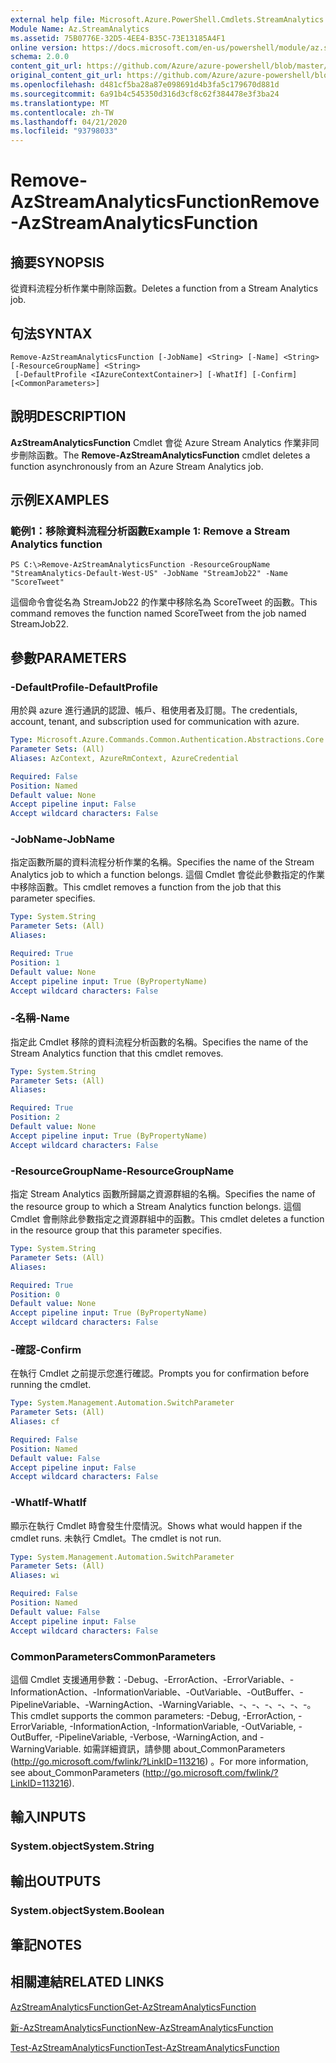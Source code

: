 ```yaml
---
external help file: Microsoft.Azure.PowerShell.Cmdlets.StreamAnalytics.dll-Help.xml
Module Name: Az.StreamAnalytics
ms.assetid: 75B0776E-32D5-4EE4-B35C-73E13185A4F1
online version: https://docs.microsoft.com/en-us/powershell/module/az.streamanalytics/remove-azstreamanalyticsfunction
schema: 2.0.0
content_git_url: https://github.com/Azure/azure-powershell/blob/master/src/StreamAnalytics/StreamAnalytics/help/Remove-AzStreamAnalyticsFunction.md
original_content_git_url: https://github.com/Azure/azure-powershell/blob/master/src/StreamAnalytics/StreamAnalytics/help/Remove-AzStreamAnalyticsFunction.md
ms.openlocfilehash: d481cf5ba28a87e098691d4b3fa5c179670d881d
ms.sourcegitcommit: 6a91b4c545350d316d3cf8c62f384478e3f3ba24
ms.translationtype: MT
ms.contentlocale: zh-TW
ms.lasthandoff: 04/21/2020
ms.locfileid: "93798033"
---
```

# <span data-ttu-id="5ceac-101">Remove-AzStreamAnalyticsFunction</span><span class="sxs-lookup"><span data-stu-id="5ceac-101">Remove-AzStreamAnalyticsFunction</span></span>

## <span data-ttu-id="5ceac-102">摘要</span><span class="sxs-lookup"><span data-stu-id="5ceac-102">SYNOPSIS</span></span>
<span data-ttu-id="5ceac-103">從資料流程分析作業中刪除函數。</span><span class="sxs-lookup"><span data-stu-id="5ceac-103">Deletes a function from a Stream Analytics job.</span></span>

## <span data-ttu-id="5ceac-104">句法</span><span class="sxs-lookup"><span data-stu-id="5ceac-104">SYNTAX</span></span>

```
Remove-AzStreamAnalyticsFunction [-JobName] <String> [-Name] <String> [-ResourceGroupName] <String>
 [-DefaultProfile <IAzureContextContainer>] [-WhatIf] [-Confirm] [<CommonParameters>]
```

## <span data-ttu-id="5ceac-105">說明</span><span class="sxs-lookup"><span data-stu-id="5ceac-105">DESCRIPTION</span></span>
<span data-ttu-id="5ceac-106">**AzStreamAnalyticsFunction** Cmdlet 會從 Azure Stream Analytics 作業非同步刪除函數。</span><span class="sxs-lookup"><span data-stu-id="5ceac-106">The **Remove-AzStreamAnalyticsFunction** cmdlet deletes a function asynchronously from an Azure Stream Analytics job.</span></span>

## <span data-ttu-id="5ceac-107">示例</span><span class="sxs-lookup"><span data-stu-id="5ceac-107">EXAMPLES</span></span>

### <span data-ttu-id="5ceac-108">範例1：移除資料流程分析函數</span><span class="sxs-lookup"><span data-stu-id="5ceac-108">Example 1: Remove a Stream Analytics function</span></span>
```
PS C:\>Remove-AzStreamAnalyticsFunction -ResourceGroupName "StreamAnalytics-Default-West-US" -JobName "StreamJob22" -Name "ScoreTweet"
```

<span data-ttu-id="5ceac-109">這個命令會從名為 StreamJob22 的作業中移除名為 ScoreTweet 的函數。</span><span class="sxs-lookup"><span data-stu-id="5ceac-109">This command removes the function named ScoreTweet from the job named StreamJob22.</span></span>

## <span data-ttu-id="5ceac-110">參數</span><span class="sxs-lookup"><span data-stu-id="5ceac-110">PARAMETERS</span></span>

### <span data-ttu-id="5ceac-111">-DefaultProfile</span><span class="sxs-lookup"><span data-stu-id="5ceac-111">-DefaultProfile</span></span>
<span data-ttu-id="5ceac-112">用於與 azure 進行通訊的認證、帳戶、租使用者及訂閱。</span><span class="sxs-lookup"><span data-stu-id="5ceac-112">The credentials, account, tenant, and subscription used for communication with azure.</span></span>

```yaml
Type: Microsoft.Azure.Commands.Common.Authentication.Abstractions.Core.IAzureContextContainer
Parameter Sets: (All)
Aliases: AzContext, AzureRmContext, AzureCredential

Required: False
Position: Named
Default value: None
Accept pipeline input: False
Accept wildcard characters: False
```

### <span data-ttu-id="5ceac-113">-JobName</span><span class="sxs-lookup"><span data-stu-id="5ceac-113">-JobName</span></span>
<span data-ttu-id="5ceac-114">指定函數所屬的資料流程分析作業的名稱。</span><span class="sxs-lookup"><span data-stu-id="5ceac-114">Specifies the name of the Stream Analytics job to which a function belongs.</span></span>
<span data-ttu-id="5ceac-115">這個 Cmdlet 會從此參數指定的作業中移除函數。</span><span class="sxs-lookup"><span data-stu-id="5ceac-115">This cmdlet removes a function from the job that this parameter specifies.</span></span>

```yaml
Type: System.String
Parameter Sets: (All)
Aliases:

Required: True
Position: 1
Default value: None
Accept pipeline input: True (ByPropertyName)
Accept wildcard characters: False
```

### <span data-ttu-id="5ceac-116">-名稱</span><span class="sxs-lookup"><span data-stu-id="5ceac-116">-Name</span></span>
<span data-ttu-id="5ceac-117">指定此 Cmdlet 移除的資料流程分析函數的名稱。</span><span class="sxs-lookup"><span data-stu-id="5ceac-117">Specifies the name of the Stream Analytics function that this cmdlet removes.</span></span>

```yaml
Type: System.String
Parameter Sets: (All)
Aliases:

Required: True
Position: 2
Default value: None
Accept pipeline input: True (ByPropertyName)
Accept wildcard characters: False
```

### <span data-ttu-id="5ceac-118">-ResourceGroupName</span><span class="sxs-lookup"><span data-stu-id="5ceac-118">-ResourceGroupName</span></span>
<span data-ttu-id="5ceac-119">指定 Stream Analytics 函數所歸屬之資源群組的名稱。</span><span class="sxs-lookup"><span data-stu-id="5ceac-119">Specifies the name of the resource group to which a Stream Analytics function belongs.</span></span>
<span data-ttu-id="5ceac-120">這個 Cmdlet 會刪除此參數指定之資源群組中的函數。</span><span class="sxs-lookup"><span data-stu-id="5ceac-120">This cmdlet deletes a function in the resource group that this parameter specifies.</span></span>

```yaml
Type: System.String
Parameter Sets: (All)
Aliases:

Required: True
Position: 0
Default value: None
Accept pipeline input: True (ByPropertyName)
Accept wildcard characters: False
```

### <span data-ttu-id="5ceac-121">-確認</span><span class="sxs-lookup"><span data-stu-id="5ceac-121">-Confirm</span></span>
<span data-ttu-id="5ceac-122">在執行 Cmdlet 之前提示您進行確認。</span><span class="sxs-lookup"><span data-stu-id="5ceac-122">Prompts you for confirmation before running the cmdlet.</span></span>

```yaml
Type: System.Management.Automation.SwitchParameter
Parameter Sets: (All)
Aliases: cf

Required: False
Position: Named
Default value: False
Accept pipeline input: False
Accept wildcard characters: False
```

### <span data-ttu-id="5ceac-123">-WhatIf</span><span class="sxs-lookup"><span data-stu-id="5ceac-123">-WhatIf</span></span>
<span data-ttu-id="5ceac-124">顯示在執行 Cmdlet 時會發生什麼情況。</span><span class="sxs-lookup"><span data-stu-id="5ceac-124">Shows what would happen if the cmdlet runs.</span></span>
<span data-ttu-id="5ceac-125">未執行 Cmdlet。</span><span class="sxs-lookup"><span data-stu-id="5ceac-125">The cmdlet is not run.</span></span>

```yaml
Type: System.Management.Automation.SwitchParameter
Parameter Sets: (All)
Aliases: wi

Required: False
Position: Named
Default value: False
Accept pipeline input: False
Accept wildcard characters: False
```

### <span data-ttu-id="5ceac-126">CommonParameters</span><span class="sxs-lookup"><span data-stu-id="5ceac-126">CommonParameters</span></span>
<span data-ttu-id="5ceac-127">這個 Cmdlet 支援通用參數：-Debug、-ErrorAction、-ErrorVariable、-InformationAction、-InformationVariable、-OutVariable、-OutBuffer、-PipelineVariable、-WarningAction、-WarningVariable、-、-、-、-、-、-。</span><span class="sxs-lookup"><span data-stu-id="5ceac-127">This cmdlet supports the common parameters: -Debug, -ErrorAction, -ErrorVariable, -InformationAction, -InformationVariable, -OutVariable, -OutBuffer, -PipelineVariable, -Verbose, -WarningAction, and -WarningVariable.</span></span> <span data-ttu-id="5ceac-128">如需詳細資訊，請參閱 about_CommonParameters (http://go.microsoft.com/fwlink/?LinkID=113216) 。</span><span class="sxs-lookup"><span data-stu-id="5ceac-128">For more information, see about_CommonParameters (http://go.microsoft.com/fwlink/?LinkID=113216).</span></span>

## <span data-ttu-id="5ceac-129">輸入</span><span class="sxs-lookup"><span data-stu-id="5ceac-129">INPUTS</span></span>

### <span data-ttu-id="5ceac-130">System.object</span><span class="sxs-lookup"><span data-stu-id="5ceac-130">System.String</span></span>

## <span data-ttu-id="5ceac-131">輸出</span><span class="sxs-lookup"><span data-stu-id="5ceac-131">OUTPUTS</span></span>

### <span data-ttu-id="5ceac-132">System.object</span><span class="sxs-lookup"><span data-stu-id="5ceac-132">System.Boolean</span></span>

## <span data-ttu-id="5ceac-133">筆記</span><span class="sxs-lookup"><span data-stu-id="5ceac-133">NOTES</span></span>

## <span data-ttu-id="5ceac-134">相關連結</span><span class="sxs-lookup"><span data-stu-id="5ceac-134">RELATED LINKS</span></span>

[<span data-ttu-id="5ceac-135">AzStreamAnalyticsFunction</span><span class="sxs-lookup"><span data-stu-id="5ceac-135">Get-AzStreamAnalyticsFunction</span></span>](./Get-AzStreamAnalyticsFunction.md)

[<span data-ttu-id="5ceac-136">新-AzStreamAnalyticsFunction</span><span class="sxs-lookup"><span data-stu-id="5ceac-136">New-AzStreamAnalyticsFunction</span></span>](./New-AzStreamAnalyticsFunction.md)

[<span data-ttu-id="5ceac-137">Test-AzStreamAnalyticsFunction</span><span class="sxs-lookup"><span data-stu-id="5ceac-137">Test-AzStreamAnalyticsFunction</span></span>](./Test-AzStreamAnalyticsFunction.md)


